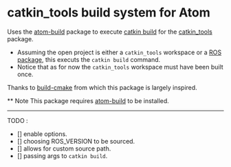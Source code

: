 # catkin_tools build system for Atom

Uses the [atom-build](https://github.com/noseglid/atom-build) package to execute [catkin build](http://catkin-tools.readthedocs.io/en/latest/verbs/catkin_build.html) for the [catkin_tools](https://catkin-tools.readthedocs.io/en/latest/) package.

-   Assuming the open project is either a `catkin_tools` workspace or a [ROS package](http://wiki.ros.org/Packages), this executs the `catkin build` command.
-   Notice that as for now the `catkin_tools` workspace must have been built once.

Thanks to [build-cmake](https://atom.io/packages/build-cmake) from which this package is largely inspired.

** Note This package requires [atom-build](https://github.com/noseglid/atom-build) to be installed.

---
TODO :

-   [] enable options.
-   [] choosing ROS_VERSION to be sourced.
-   [] allows for custom source path.
-   [] passing args to `catkin build`.
